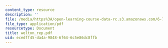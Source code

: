 ```yaml
---
content_type: resource
description: ''
file: /media/https%3A/open-learning-course-data-rc.s3.amazonaws.com/6-780-semiconductor-manufacturing-spring-2003/ecedff45da4a98486f646c5e86dc8ffb_welton_rep.pdf
file_type: application/pdf
resourcetype: Document
title: welton_rep.pdf
uid: ecedff45-da4a-9848-6f64-6c5e86dc8ffb
---
```


